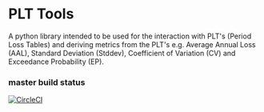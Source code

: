 # PLT Tools

A python library intended to be used for the interaction with PLT's (Period Loss Tables) and deriving metrics from the PLT's e.g. Average Annual Loss (AAL), Standard Deviation (Stddev), Coefficient of Variation (CV) and Exceedance Probability (EP).

### master build status
[![CircleCI](https://circleci.com/gh/anishpatelwork/plttools/tree/master.svg?style=svg)](https://circleci.com/gh/anishpatelwork/plttools/tree/master)

